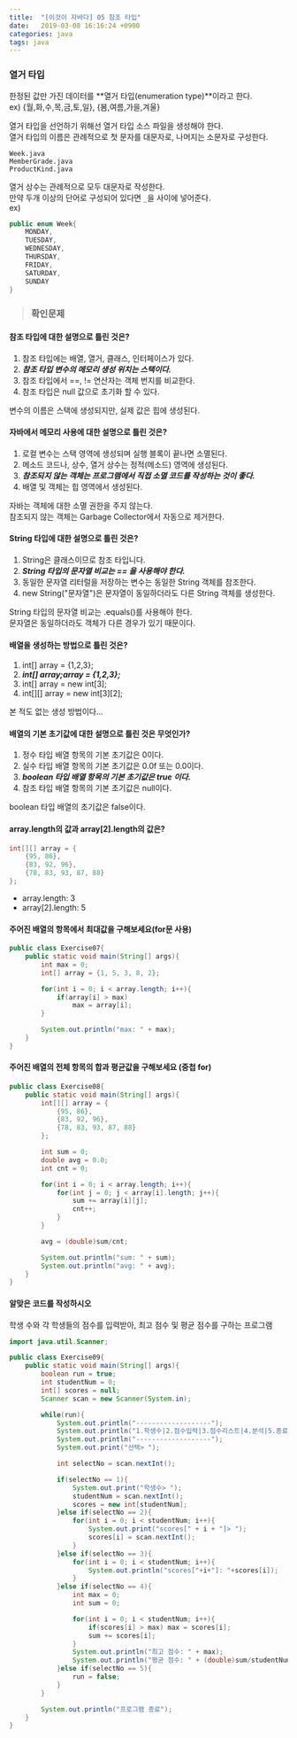 ```yaml
---
title:  "[이것이 자바다] 05 참조 타입"
date:   2019-03-08 16:16:24 +0900
categories: java
tags: java
---
```


### 열거 타입

한정된 값만 가진 데이터를 **열거 타입(enumeration type)**이라고 한다.  
ex) {월,화,수,목,금,토,일}, {봄,여름,가을,겨울}  
  
열거 타입을 선언하기 위해선 열거 타입 소스 파일을 생성해야 한다.  
열거 타입의 이름은 관례적으로 첫 문자를 대문자로, 나머지는 소문자로 구성한다.  

```
Week.java
MemberGrade.java
ProductKind.java
```

열거 상수는 관례적으로 모두 대문자로 작성한다.  
만약 두개 이상의 단어로 구성되어 있다면 `_`을 사이에 넣어준다.  
ex)  

```java
public enum Week{
	MONDAY,
	TUESDAY,
	WEDNESDAY,
	THURSDAY,
	FRIDAY,
	SATURDAY,
	SUNDAY
}
```

> ### 확인문제

#### 참조 타입에 대한 설명으로 틀린 것은?

1. 참조 타입에는 배열, 열거, 클래스, 인터페이스가 있다.
2. **_참조 타입 변수의 메모리 생성 위치는 스택이다._**
3. 참조 타입에서 ==, != 연산자는 객체 번지를 비교한다.
4. 참조 타입은 null 값으로 초기화 할 수 있다.

변수의 이름은 스택에 생성되지만, 실제 값은 힙에 생성된다.  

#### 자바에서 메모리 사용에 대한 설명으로 틀린 것은?

1. 로컬 변수는 스택 영역에 생성되며 실행 블록이 끝나면 소멸된다.
2. 메소드 코드나, 상수, 열거 상수는 정적(메소드) 영역에 생성된다.
3. **_참조되지 않는 객체는 프로그램에서 직접 소멸 코드를 작성하는 것이 좋다._**
4. 배열 및 객체는 힙 영역에서 생성된다.

자바는 객체에 대한 소멸 권한을 주지 않는다.  
참조되지 않는 객체는 Garbage Collector에서 자동으로 제거한다.  

#### String 타입에 대한 설명으로 틀린 것은?

1. String은 클래스이므로 참조 타입니다.
2. **_String 타입의 문자열 비교는 == 을 사용해야 한다._**
3. 동일한 문자열 리터럴을 저장하는 변수는 동일한 String 객체를 참조한다.
4. new String("문자열")은 문자열이 동일하더라도 다른 String 객체를 생성한다.

String 타입의 문자열 비교는 .equals()를 사용해야 한다.  
문자열은 동일하더라도 객체가 다른 경우가 있기 때문이다.  

#### 배열을 생성하는 방법으로 틀린 것은?

1. int[] array = {1,2,3};
2. **_int[] array;array = {1,2,3};_**
3. int[] array = new int[3];
4. int[][] array = new int[3][2];

본 적도 없는 생성 방법이다...

#### 배열의 기본 초기값에 대한 설명으로 틀린 것은 무엇인가?

1. 정수 타입 배열 항목의 기본 초기값은 0이다.
2. 실수 타입 배열 항목의 기본 초기값은 0.0f 또는 0.0이다.
3. **_boolean 타입 배열 항목의 기본 초기값은 true 이다._**
4. 참조 타입 배열 항목의 기본 초기값은 null이다.

boolean 타입 배열의 초기값은 false이다.

#### array.length의 값과 array[2].length의 값은?

```java
int[][] array = {
	{95, 86},
	{83, 92, 96},
	{78, 83, 93, 87, 88}
};
```

- array.length: 3
- array[2].length: 5

#### 주어진 배열의 항목에서 최대값을 구해보세요(for문 사용)

```java
public class Exercise07{
	public static void main(String[] args){
		int max = 0;
		int[] array = {1, 5, 3, 8, 2};

		for(int i = 0; i < array.length; i++){
			if(array[i] > max)
				max = array[i];
		}

		System.out.println("max: " + max);
	}
}
```

#### 주어진 배열의 전체 항목의 합과 평균값을 구해보세요 (중첩 for)

```java
public class Exercise08{
	public static void main(String[] args){
		int[][] array = {
			{95, 86},
			{83, 92, 96},
			{78, 83, 93, 87, 88}
		};

		int sum = 0;
		double avg = 0.0;
		int cnt = 0;

		for(int i = 0; i < array.length; i++){
			for(int j = 0; j < array[i].length; j++){
				sum += array[i][j];
				cnt++;
			}
		}

		avg = (double)sum/cnt;

		System.out.println("sum: " + sum);
		System.out.println("avg: " + avg);
	}
}
```

#### 알맞은 코드를 작성하시오

학생 수와 각 학생들의 점수를 입력받아, 최고 점수 및 평균 점수를 구하는 프로그램

```java
import java.util.Scanner;

public class Exercise09{
	public static void main(String[] args){
		boolean run = true;
		int studentNum = 0;
		int[] scores = null;
		Scanner scan = new Scanner(System.in);

		while(run){
			System.out.println("-------------------");
			System.out.println("1.학생수|2.점수입력|3.점수리스트|4.분석|5.종료");
			System.out.println("-------------------");
			System.out.print("선택> ");

			int selectNo = scan.nextInt();

			if(selectNo == 1){
				System.out.print("학생수> ");
				studentNum = scan.nextInt();
				scores = new int[studentNum];
			}else if(selectNo == 2){
				for(int i = 0; i < studentNum; i++){
					System.out.print("scores[" + i + "]> ");
					scores[i] = scan.nextInt();
				}
			}else if(selectNo == 3){
				for(int i = 0; i < studentNum; i++){
					System.out.println("scores["+i+"]: "+scores[i]);
				}
			}else if(selectNo == 4){
				int max = 0;
				int sum = 0;

				for(int i = 0; i < studentNum; i++){
					if(scores[i] > max) max = scores[i];
					sum += scores[i];
				}
				System.out.println("최고 점수: " + max);
				System.out.println("평균 점수: " + (double)sum/studentNum);
			}else if(selectNo == 5){
				run = false;
			}
		}

		System.out.println("프로그램 종료");
	}
}
```